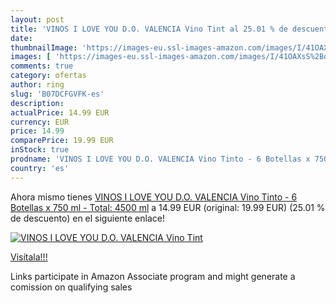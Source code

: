 ```yaml
---
layout: post
title: 'VINOS I LOVE YOU D.O. VALENCIA Vino Tint al 25.01 % de descuento'
date: 
thumbnailImage: 'https://images-eu.ssl-images-amazon.com/images/I/41OAXsS%2BoBL._SL200_.jpg'
images: [ 'https://images-eu.ssl-images-amazon.com/images/I/41OAXsS%2BoBL._SL200_.jpg' ]
comments: true
category: ofertas
author: ring
slug: 'B07DCFGVFK-es'
description:
actualPrice: 14.99 EUR
currency: EUR
price: 14.99
comparePrice: 19.99 EUR
inStock: true
prodname: 'VINOS I LOVE YOU D.O. VALENCIA Vino Tinto - 6 Botellas x 750 ml - Total: 4500 ml'
country: 'es'
---
```


Ahora mismo tienes [VINOS I LOVE YOU D.O. VALENCIA Vino Tinto - 6 Botellas x 750 ml - Total: 4500 ml](https://www.amazon.es/dp/B07DCFGVFK/?tag=tolees-21) a 14.99 EUR (original: 19.99 EUR) (25.01 %  de descuento) en el siguiente enlace!

[![VINOS I LOVE YOU D.O. VALENCIA Vino Tint](https://images-eu.ssl-images-amazon.com/images/I/41OAXsS%2BoBL._SL200_.jpg)](https://www.amazon.es/dp/B07DCFGVFK/?tag=tolees-21)

[Visítala!!!](https://www.amazon.es/dp/B07DCFGVFK/?tag=tolees-21)

Links participate in Amazon Associate program and might generate a comission on qualifying sales
